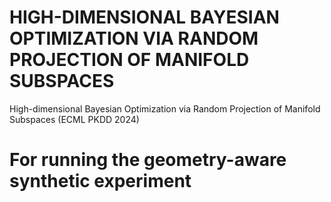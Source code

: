 # HIGH-DIMENSIONAL BAYESIAN OPTIMIZATION VIA RANDOM PROJECTION OF MANIFOLD SUBSPACES

High-dimensional Bayesian Optimization via Random Projection of Manifold Subspaces (ECML PKDD 2024)

# For running the geometry-aware synthetic experiment